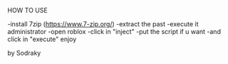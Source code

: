 HOW TO USE

-install 7zip (https://www.7-zip.org/)
-extract the past 
-execute it administrator
-open roblox 
-click in "inject"
-put the script if u want
-and click in "execute"
enjoy



by Sodraky
